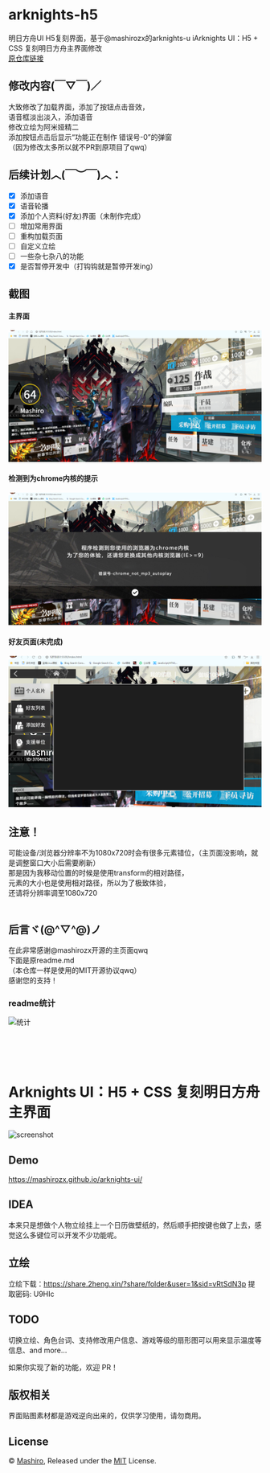 # arknights-h5
明日方舟UI H5复刻界面，基于@mashirozx的arknights-u iArknights UI：H5 + CSS 复刻明日方舟主界面修改<br>
[原仓库链接](https://github.com/mashirozx/arknights-ui/)

## 修改内容(￣▽￣)／
大致修改了加载界面，添加了按钮点击音效，<br>
语音框淡出淡入，添加语音<br>
修改立绘为阿米娅精二<br>
添加按钮点击后显示“功能正在制作 错误号-0”的弹窗<br>
（因为修改太多所以就不PR到原项目了qwq）
## 后续计划︿(￣︶￣)︿：
- [x] 添加语音
- [x] 语音轮播
- [x] 添加个人资料(好友)界面（未制作完成）
- [ ] 增加常用界面
- [ ] 重构加载页面
- [ ] 自定义立绘
- [ ] 一些杂七杂八的功能
- [x] 是否暂停开发中（打钩钩就是暂停开发ing）

## 截图
#### 主界面
![主页面](./yulan/mainpage.png)
#### 检测到为chrome内核的提示
![chrome](./yulan/chromeerror.png)
#### 好友页面(未完成)
![好友](./yulan/friend.png)


## 注意！
可能设备/浏览器分辨率不为1080x720时会有很多元素错位，（主页面没影响，就是调整窗口大小后需要刷新）
<br>
那是因为我移动位置的时候是使用transform的相对路径，
<br>
元素的大小也是使用相对路径，所以为了极致体验，
<br>
还请将分辨率调至1080x720
<br>
<br>
## 后言ヾ(@^▽^@)ノ
在此非常感谢@mashirozx开源的主页面qwq<br>
下面是原readme.md<br>
（本仓库一样是使用的MIT开源协议qwq）<br>
感谢您的支持！<br>

### readme统计
![统计](https://count.getloli.com/get/@misaka10843?theme=elbooru)
<br>
<br><br>
<br>
<br>


# Arknights UI：H5 + CSS 复刻明日方舟主界面
![screenshot](screenshot.png)

## Demo
<https://mashirozx.github.io/arknights-ui/>

## IDEA
本来只是想做个人物立绘挂上一个日历做壁纸的，然后顺手把按键也做了上去，感觉这么多键位可以开发不少功能呢。

## 立绘
立绘下载：<https://share.2heng.xin/?share/folder&user=1&sid=vRtSdN3p> 提取密码: U9HIc

## TODO
切换立绘、角色台词、支持修改用户信息、游戏等级的扇形图可以用来显示温度等信息、and more...

如果你实现了新的功能，欢迎 PR！

## 版权相关
界面贴图素材都是游戏逆向出来的，仅供学习使用，请勿商用。

## License
© [Mashiro](https://github.com/mashirozx/), Released under the [MIT](https://github.com/mashirozx/arknights-ui/blob/master/LICENSE) License.
